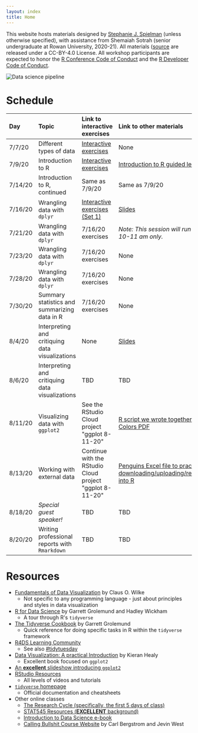 ```yaml
---
layout: index
title: Home
---
```


This website hosts materials designed by [Stephanie J. Spielman](https://spielmanlab.github.io) (unless otherwise specified), with assistance from Shemaiah Sotrah (senior undergraduate at Rowan University, 2020-21). All materials ([source](https://github.com/sjspielman/cb2r-ds-summer2020/) are released under a CC-BY-4.0 License. All workshop participants are expected to honor the [R Conference Code of Conduct](https://www.r-project.org/coc.html) and the [R Developer Code of Conduct](https://www.contributor-covenant.org/version/2/0/code_of_conduct/).

![Data science pipeline](https://d33wubrfki0l68.cloudfront.net/571b056757d68e6df81a3e3853f54d3c76ad6efc/32d37/diagrams/data-science.png)


# Schedule

| Day | Topic | Link to interactive exercises | Link to other materials |
|:------|:----|:------------------------------|:------------------------|
| 7/7/20  | Different types of data |  [Interactive exercises](https://sjspielman.shinyapps.io/intro_data/)| None |
| 7/9/20  | Introduction to R |  [Interactive exercises](https://sjspielman.shinyapps.io/intro_to_r/)| [Introduction to R guided lesson](http://htmlpreview.github.io/?https://github.com/sjspielman/cb2r-ds-summer2020/blob/master/resources/introduction_to_R.html) |
| 7/14/20 | Introduction to R, continued |  Same as 7/9/20| Same as 7/9/20 |
| 7/16/20 | Wrangling data with `dplyr` | [Interactive exercises (Set 1)](https://sjspielman.shinyapps.io/intro_dplyr/)| [Slides](https://github.com/sjspielman/cb2r-ds-summer2020/blob/master/resources/introduction_to_dplyr.pdf) |
| 7/21/20 | Wrangling data with `dplyr` |7/16/20 exercises | *Note: This session will run from 10-11 am only.* | 
| 7/23/20 | Wrangling data with `dplyr` | 7/16/20 exercises | None |
| 7/28/20 | Wrangling data with `dplyr` | 7/16/20 exercises | None |
| 7/30/20 | Summary statistics and summarizing data in R | 7/16/20 exercises | None |
| 8/4/20  | Interpreting and critiquing data visualizations | None | [Slides](https://github.com/sjspielman/cb2r-ds-summer2020/blob/master/resources/introduction_to_principles_dataviz.pdf) |
| 8/6/20  | Interpreting and critiquing data visualizations | TBD | TBD |
| 8/11/20 | Visualizing data with `ggplot2` | See the RStudio Cloud project "ggplot 8-11-20" | [R script we wrote together](https://raw.githubusercontent.com/sjspielman/cb2r-ds-summer2020/master/resources/practice_ggplot_8-11-20.R) and [Colors PDF](https://github.com/sjspielman/cb2r-ds-summer2020/blob/master/resources/static/Rcolor.pdf) |
| 8/13/20 | Working with external data | Continue with the RStudio Cloud project "ggplot 8-11-20"| [Penguins Excel file to practice downloading/uploading/reading into R](https://github.com/sjspielman/cb2r-ds-summer2020/raw/master/resources/penguins.xlsx) |
| 8/18/20 | *Special guest speaker!* | TBD | TBD |
| 8/20/20 | Writing professional reports with `Rmarkdown` | TBD| TBD |


# Resources

+ [Fundamentals of Data Visualization](https://serialmentor.com/dataviz/) by Claus O. Wilke
  + Not specific to any programming language - just about principles and styles in data visualization
+ [R for Data Science](https://r4ds.had.co.nz/) by Garrett Grolemund and Hadley Wickham
  + A tour through R's `tidyverse`
+ [The Tidyverse Cookbook](https://rstudio-education.github.io/tidyverse-cookbook/index.html) by Garrett Grolemund
  + Quick reference for doing specific tasks in R within the `tidyverse` framework
+ [R4DS Learning Community](https://www.rfordatasci.com/)
  + See also [#tidytuesday](https://twitter.com/thomas_mock/status/1280174453410934784)
+ [Data Visualization: A practical Introduction](https://socviz.co/) by Kieran Healy
  + Excellent book focused on `ggplot2`
+ [An **excellent** slideshow introducing `ggplot2`](https://pkg.garrickadenbuie.com/trug-ggplot2/#1)
+ [RStudio Resources](https://resources.rstudio.com/)
  + All levels of videos and tutorials
+ [`tidyverse` homepage](https://www.tidyverse.org/)
  + Official documentation and cheatsheets
+ Other online classes
  + [The Research Cycle (specifically, the first 5 days of class)](https://rgup.gitlab.io/research_cycle/index.html)
  + [STAT545 Resources (**EXCELLENT** background)](https://stat545.com/)
  + [Introduction to Data Science e-book](https://rafalab.github.io/dsbook/)
  + [Calling Bullshit Course Website](https://callingbullshit.org/) by Carl Bergstrom and Jevin West




